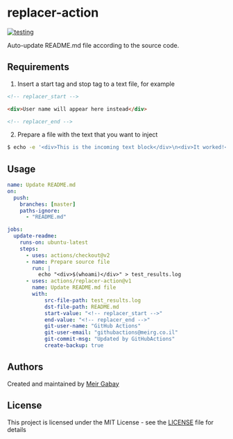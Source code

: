 # replacer-action

[![testing](https://github.com/unfor19/replacer-action/workflows/testing/badge.svg)](https://github.com/unfor19/replacer-action/actions?query=workflow%3Atesting)

Auto-update README.md file according to the source code.

## Requirements

1. Insert a start tag and stop tag to a text file, for example

```html
<!-- replacer_start -->

<div>User name will appear here instead</div>

<!-- replacer_end -->
```

2. Prepare a file with the text that you want to inject

```bash
$ echo -e '<div>This is the incoming text block</div>\n<div>It worked!</div>' > test_results.log
```

## Usage

```yaml
name: Update README.md
on:
  push:
    branches: [master]
    paths-ignore:
      - "README.md"

jobs:
  update-readme:
    runs-on: ubuntu-latest
    steps:
      - uses: actions/checkout@v2
	  - name: Prepare source file
	  	run: |
		  echo "<div>$(whoami)</div>" > test_results.log
	  - uses: actions/replacer-action@v1
      	name: Update README.md file
		with:
			src-file-path: test_results.log
			dst-file-path: README.md
			start-value: "<!-- replacer_start -->"
			end-value: "<!-- replacer_end -->"
			git-user-name: "GitHub Actions"
			git-user-email: "githubactions@meirg.co.il"
			git-commit-msg: "Updated by GitHubActions"
			create-backup: true
```

## Authors

Created and maintained by [Meir Gabay](https://github.com/unfor19)

## License

This project is licensed under the MIT License - see the [LICENSE](https://github.com/unfor19/replacer-action/blob/master/LICENSE) file for details
